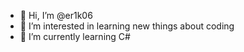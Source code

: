 - 👋 Hi, I’m @er1k06
- 👀 I’m interested in learning new things about coding
- 🌱 I’m currently learning C#

<!---
er1k06/er1k06 is a ✨ special ✨ repository because its `README.md` (this file) appears on your GitHub profile.
You can click the Preview link to take a look at your changes.
--->
